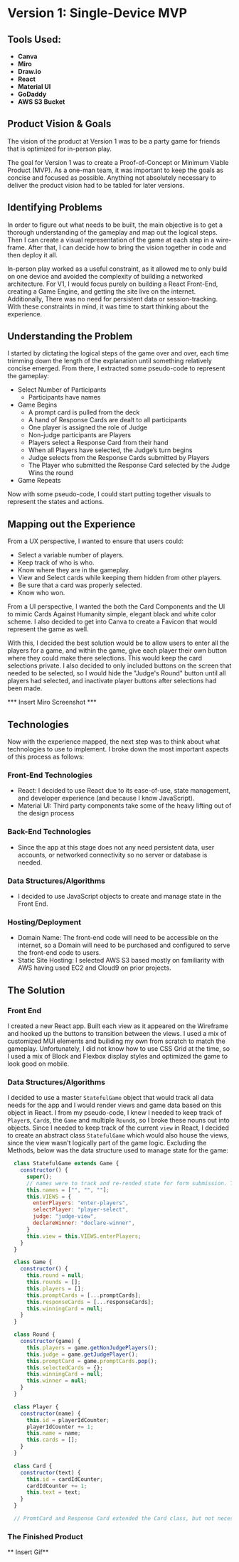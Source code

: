 # Version 1: Single-Device MVP

## Tools Used:
- **Canva**
- **Miro**
- **Draw.io**
- **React**
- **Material UI**
- **GoDaddy**
- **AWS S3 Bucket**

## Product Vision & Goals
The vision of the product at Version 1 was to be a party game for friends that is optimized for in-person play.

The goal for Version 1 was to create a Proof-of-Concept or Minimum Viable Product (MVP). As a one-man team, it was important to keep the goals as concise and focused as possible. Anything not absolutely necessary to deliver the product vision had to be tabled for later versions.  

## Identifying Problems
In order to figure out what needs to be built, the main objective is to get a thorough understanding of the gameplay and map out the logical steps. Then I can create a visual representation of the game at each step in a wire-frame.  After that, I can decide how to bring the vision together in code and then deploy it all.

In-person play worked as a useful constraint, as it allowed me to only build on one device and avoided the complexity of building a networked architecture. For V1, I would focus purely on building a React Front-End, creating a Game Engine, and getting the site live on the internet. Additionally, There was no need for persistent data or session-tracking.  With these constraints in mind, it was time to start thinking about the experience.

## Understanding the Problem
I started by dictating the logical steps of the game over and over, each time trimming down the length of the explanation until something relatively concise emerged. From there, I extracted some pseudo-code to represent the gameplay:

- Select Number of Participants
  -	Participants have names
- Game Begins
  -	A prompt card is pulled from the deck
  -	A hand of Response Cards are dealt to all participants
  -	One player is assigned the role of Judge
  -	Non-judge participants are Players
  -	Players select a Response Card from their hand
  -	When all Players have selected, the Judge’s turn begins
  -	Judge selects from the Response Cards submitted by Players
  -	The Player who submitted the Response Card selected by the Judge Wins the round
- Game Repeats

Now with some pseudo-code, I could start putting together visuals to represent the states and actions.

## Mapping out the Experience
From a UX perspective, I wanted to ensure that users could:

-	Select a variable number of players.
-	Keep track of who is who.
-	Know where they are in the gameplay.
-	View and Select cards while keeping them hidden from other players.
-	Be sure that a card was properly selected.
-	Know who won.

From a UI perspective, I wanted the both the Card Components and the UI to mimic Cards Against Humanity simple, elegant black and white color scheme. I also decided to get into Canva to create a Favicon that would represent the game as well.

With this, I decided the best solution would be to allow users to enter all the players for a game, and within the game, give each player their own button where they could make there selections. This would keep the card selections private. I also decided to only included buttons on the screen that needed to be selected, so I would hide the "Judge's Round" button until all players had selected, and inactivate player buttons after selections had been made.

*** Insert Miro Screenshot ***

## Technologies
Now with the experience mapped, the next step was to think about what technologies to use to implement. I broke down the most important aspects of this process as follows:

###	Front-End Technologies
- React: I decided to use React due to its ease-of-use, state management, and developer experience (and because I know JavaScript). 
- Material UI: Third party components take some of the heavy lifting out of the design process

### Back-End Technologies
- Since the app at this stage does not any need persistent data, user accounts, or networked connectivity so no server or database is needed.

### Data Structures/Algorithms
- I decided to use JavaScript objects to create and manage state in the Front End.

### Hosting/Deployment
- Domain Name: The front-end code will need to be accessible on the internet, so a Domain will need to be purchased and configured to serve the front-end code to users.  
- Static Site Hosting: I selected AWS S3 based mostly on familiarity with AWS having used EC2 and Cloud9 on prior projects.


## The Solution

### Front End
I created a new React app. Built each view as it appeared on the Wireframe and hooked up the buttons to transition between the views. I used a mix of customized MUI elements and builiding my own from scratch to match the gameplay.  Unfortunately, I did not know how to use CSS Grid at the time, so I used a mix of Block and Flexbox display styles and optimized the game to look good on mobile.

### Data Structures/Algorithms
I decided to use a master `StatefulGame` object that would track all data needs for the app and I would render views and game data based on this object in React.  I from my pseudo-code, I knew I needed to keep track of `Player`s, `Card`s, the `Game` and multiple `Round`s, so I broke these nouns out into objects. Since I needed to keep track of the current `view` in React, I decided to create an abstract class `StatefulGame` which would also house the views, since the view wasn't logically part of the game logic. Excluding the Methods, below was the data structure used to manage state for the game:

```javascript
  class StatefulGame extends Game {
    constructor() {
      super();
      // names were to track and re-rended state for form submission. This was removed in V2.
      this.names = ["", "", ""];
      this.VIEWS = {
        enterPlayers: "enter-players",
        selectPlayer: "player-select",
        judge: "judge-view",
        declareWinner: "declare-winner",
      }
      this.view = this.VIEWS.enterPlayers;
    }
  }

  class Game {
    constructor() {
      this.round = null;
      this.rounds = [];
      this.players = [];
      this.promptCards = [...promptCards];
      this.responseCards = [...responseCards];
      this.winningCard = null;
    }
  }

  class Round {
    constructor(game) {
      this.players = game.getNonJudgePlayers();
      this.judge = game.getJudgePlayer();
      this.promptCard = game.promptCards.pop();
      this.selectedCards = {};
      this.winningCard = null;
      this.winner = null;
    }
  }

  class Player {
    constructor(name) {
      this.id = playerIdCounter;
      playerIdCounter += 1;
      this.name = name;
      this.cards = [];
    }
  }

  class Card {
    constructor(text) {
      this.id = cardIdCounter;
      cardIdCounter += 1;
      this.text = text;
    }
  }

  // PromtCard and Response Card extended the Card class, but not necessary for understanding the architecture
```

### The Finished Product
 
** Insert Gif**
